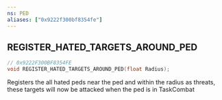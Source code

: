 ```yaml
---
ns: PED
aliases: ["0x9222f300bf8354fe"]
---
```

## REGISTER_HATED_TARGETS_AROUND_PED

```c
// 0x9222F300BF8354FE
void REGISTER_HATED_TARGETS_AROUND_PED(float Radius);
```

Registers the all hated peds near the ped and within the radius as threats, these targets will now be attacked when the ped is in TaskCombat

